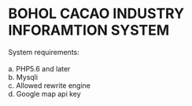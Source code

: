 # BOHOL CACAO INDUSTRY INFORAMTION SYSTEM
System requirements:<br/>
<br/>
a. PHP5.6 and later<br/>
b. Mysqli <br/>
c. Allowed rewrite engine<br/>
d. Google map api key<br/>
